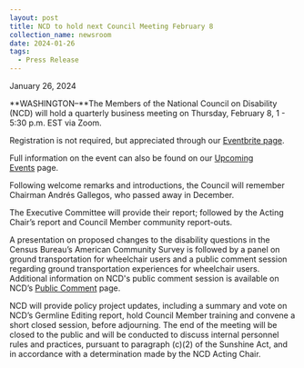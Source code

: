 ```yaml
---
layout: post
title: NCD to hold next Council Meeting February 8
collection_name: newsroom
date: 2024-01-26
tags:
  - Press Release
---
```


January 26, 2024

**WASHINGTON–**The Members of the National Council on Disability (NCD) will hold a quarterly business meeting on Thursday, February 8, 1 - 5:30 p.m. EST via Zoom.

Registration is not required, but appreciated through our [Eventbrite page](https://www.eventbrite.com/e/ncd-quarterly-meeting-feb-8-2024-tickets-810165686377).

Full information on the event can also be found on our [Upcoming Events](https://www.ncd.gov/meeting/2024-02-08-feb-8-2024-council-meeting/) page.

Following welcome remarks and introductions, the Council will remember Chairman Andrés Gallegos, who passed away in December.

The Executive Committee will provide their report; followed by the Acting Chair’s report and Council Member community report-outs.

A presentation on proposed changes to the disability questions in the Census Bureau’s American Community Survey is followed by a panel on ground transportation for wheelchair users and a public comment session regarding ground transportation experiences for wheelchair users. Additional information on NCD's public comment session is available on NCD’s [Public Comment](https://www.ncd.gov/public-comment) page.

NCD will provide policy project updates, including a summary and vote on NCD’s Germline Editing report, hold Council Member training and convene a short closed session, before adjourning. The end of the meeting will be closed to the public and will be conducted to discuss internal personnel rules and practices, pursuant to paragraph (c)(2) of the Sunshine Act, and in accordance with a determination made by the NCD Acting Chair.

